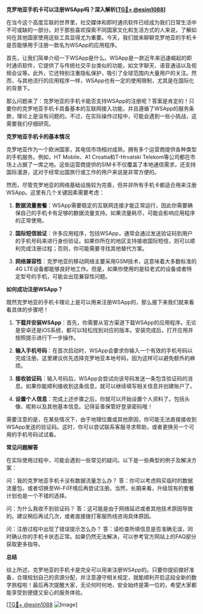 **克罗地亚手机卡可以注册WSApp吗？深入解析[[TG💪+ @esim1088](https://t.me/s/esim1088)]**

在当今这个高度互联的世界里，社交媒体和即时通讯软件已经成为我们日常生活中不可或缺的一部分。对于那些喜欢探索不同国家文化和生活方式的人来说，了解如何在其他国家使用这些工具显得尤为重要。今天，我们就来聊聊克罗地亚的手机卡是否能够用于注册一款名为WSApp的应用程序。

首先，让我们简单介绍一下WSApp是什么。WSApp是一款近年来迅速崛起的即时通讯软件，它提供了与传统社交平台类似的功能，如文字聊天、语音通话以及视频会议等。此外，它还特别注重隐私保护，吸引了全球范围内大量用户的关注。然而，与其他流行的应用程序一样，WSApp也有一定的使用限制，尤其是在国际化的背景下。

那么问题来了：克罗地亚的手机卡能否支持WSApp的注册呢？答案是肯定的！只要你的克罗地亚手机卡具备基本的互联网接入功能，并且遵循了WSApp的服务条款，理论上是没有问题的。不过，在实际操作过程中，可能会遇到一些小挑战，这需要我们仔细研究。

**克罗地亚手机卡的基本情况**

克罗地亚作为一个欧洲国家，其电信市场相对成熟，拥有多个运营商提供各种类型的手机服务。例如，HT Mobile、A1 Croatia和T-Hrvatski Telekom等公司都在市场上占据了一席之地。这些运营商提供的SIM卡不仅覆盖了本地通信需求，还支持国际漫游，这对于经常出国旅行或工作的用户来说是非常方便的。

然而，尽管克罗地亚的网络基础设施较为完善，但并非所有手机卡都适合用来注册WSApp。这里有几个关键因素需要考虑：

1. **数据流量套餐**：WSApp需要稳定的互联网连接才能正常运行，因此你需要确保自己的手机卡有足够的数据流量支持。如果流量耗尽，可能会影响应用程序的正常使用。
   
2. **国际短信验证**：许多应用程序，包括WSApp，通常会通过发送验证码到用户的手机号码来进行身份验证。如果你所在的地区支持接收国际短信，则可以顺利完成注册过程；否则，你可能需要寻找其他替代方案。

3. **网络兼容性**：克罗地亚的移动网络主要采用GSM技术，这意味着大多数标准的4G LTE设备都能够良好地工作。但是，如果你使用的是较老式的设备或者特定型号的手机，可能会出现兼容性问题。

**如何成功注册WSApp？**

既然克罗地亚的手机卡理论上是可以用来注册WSApp的，那么接下来我们就来看看具体的步骤吧！

1. **下载并安装WSApp**：首先，你需要从官方渠道下载WSApp的应用程序。无论是安卓还是iOS系统，都可以轻松找到对应的版本。安装完成后，打开应用并按照提示进行下一步操作。

2. **输入手机号码**：在首次启动时，WSApp会要求你输入一个有效的手机号码以完成注册。这里建议优先选择克罗地亚本地号码，因为这样可以避免额外的麻烦。

3. **接收验证码**：输入号码后，WSApp会尝试向该号码发送一条包含验证码的消息。如果你能顺利接收到这条信息，就可以继续填写相关信息并创建账户了。

4. **设置个人信息**：完成上述步骤之后，你就可以开始设置个人资料了。包括头像、昵称以及其他基本信息。记得妥善保管好登录密码哦！

需要注意的是，在某些情况下，由于地理位置或其他原因，你可能无法直接接收到WSApp发送的验证码。这时，你可以尝试联系客服寻求帮助，或者更换另一个可用的手机号码试试看。

**常见问题解答**

在实际使用过程中，可能会遇到一些常见的疑问。以下是一些典型的例子及解决方案：

问：我的克罗地亚手机卡没有数据流量怎么办？
答：你可以考虑购买临时的数据流量包，或者切换至Wi-Fi环境后再尝试注册。当然，长期来看，升级现有的套餐计划也是一个不错的选择。

问：为什么我收不到验证码？
答：这可能是由于网络延迟或者其他技术原因导致的。建议稍后再试几次，或者直接拨打客服热线咨询具体原因。

问：注册过程中出现了错误提示怎么办？
答：请检查所填信息是否准确无误，同时确认你的手机卡状态正常。如果仍然无法解决，可以参考官方网站上的FAQ部分获取更多指导。

**总结**

综上所述，克罗地亚的手机卡是完全可以用来注册WSApp的。只要你提前做好准备，合理规划自己的资源分配，并注意遵守相关规定，就能顺利开启这段全新的数字旅程啦！最后再次提醒大家，无论何时何地，安全始终是第一位的，希望大家都能享受到便捷又安心的服务体验。

[[TG💪+ @esim1088](https://t.me/s/esim1088) ![Image](https://i.postimg.cc/4NQfJmqS/Snipaste-2025-05-13-00-14-12.png)]